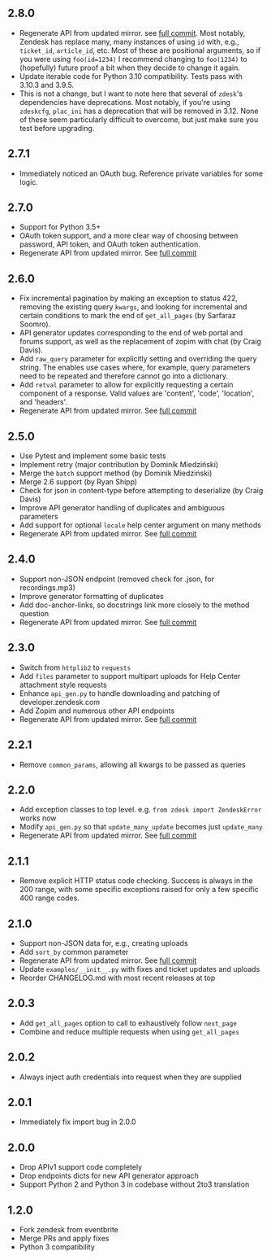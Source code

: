 ## 2.8.0
- Regenerate API from updated mirror. see [full
  commit](https://github.com/fprimex/zdesk/commit/4982b3dad9581fbb49d71307abc229dc4169ab74).
  Most notably, Zendesk has replace many, many instances of using `id` with,
  e.g., `ticket_id`, `article_id`, etc. Most of these are positional arguments,
  so if you were using `foo(id=1234)` I recommend changing to `foo(1234)` to
  (hopefully) future proof a bit when they decide to change it again.
- Update iterable code for Python 3.10 compatibility. Tests pass with 3.10.3
  and 3.9.5.
- This is not a change, but I want to note here that several of `zdesk`'s
  dependencies have deprecations. Most notably, if you're using `zdeskcfg`,
  `plac_ini` has a deprecation that will be removed in 3.12. None of these seem
  particularly difficult to overcome, but just make sure you test before
  upgrading.

## 2.7.1
- Immediately noticed an OAuth bug. Reference private variables for some logic.

## 2.7.0
- Support for Python 3.5+
- OAuth token support, and a more clear way of choosing between password, API
  token, and OAuth token authentication.
- Regenerate API from updated mirror. See [full
  commit](https://github.com/fprimex/zdesk/commit/1cf01a3b730c84b531261bba98b2ab5aa6dd0d18)

## 2.6.0
- Fix incremental pagination by making an exception to status 422, removing the
  existing query `kwargs`, and looking for incremental and certain conditions
  to mark the end of `get_all_pages` (by Sarfaraz Soomro).
- API generator updates corresponding to the end of web portal and forums
  support, as well as the replacement of zopim with chat (by Craig Davis).
- Add `raw_query` parameter for explicitly setting and overriding the query
  string. The enables use cases where, for example, query parameters need to be
  repeated and therefore cannot go into a dictionary.
- Add `retval` parameter to allow for explicitly requesting a certain component
  of a response. Valid values are 'content', 'code', 'location', and 'headers'.
- Regenerate API from updated mirror. See [full
  commit](https://github.com/fprimex/zdesk/commit/6e22dea7af6b129a88f9ce30082660eff2eea621)

## 2.5.0
- Use Pytest and implement some basic tests
- Implement retry (major contribution by Dominik Miedziński)
- Merge the `batch` support method (by Dominik Miedziński)
- Merge 2.6 support (by Ryan Shipp)
- Check for json in content-type before attempting to deserialize (by
  Craig Davis)
- Improve API generator handling of duplicates and ambiguous parameters
- Add support for optional `locale` help center argument on many methods
- Regenerate API from updated mirror. See [full
  commit](https://github.com/fprimex/zdesk/commit/bb455aeac4ffb9c7a6f5cabb9653cf46cdcb8531)

## 2.4.0
- Support non-JSON endpoint (removed check for .json, for recordings.mp3)
- Improve generator formatting of duplicates
- Add doc-anchor-links, so docstrings link more closely to the method question
- Regenerate API from updated mirror. See [full
  commit](https://github.com/fprimex/zdesk/commit/7240295278fd596189643ae30fbcbb16a4b8c3d9)

## 2.3.0
- Switch from `httplib2` to `requests`
- Add `files` parameter to support multipart uploads for Help Center attachment
  style requests
- Enhance `api_gen.py` to handle downloading and patching of developer.zendesk.com
- Add Zopim and numerous other API endpoints
- Regenerate API from updated mirror. See [full
  commit](https://github.com/fprimex/zdesk/commit/d679a734292de5ade82cb4d4533e79368510769d)

## 2.2.1
- Remove `common_params`, allowing all kwargs to be passed as queries

## 2.2.0

- Add exception classes to top level. e.g. `from zdesk import ZendeskError` works now
- Modify `api_gen.py` so that `update_many_update` becomes just `update_many`
- Regenerate API from updated mirror. See [full
  commit](https://github.com/fprimex/zdesk/commit/8a6bac52a912ce45c3a47911331b381cf963abc1)

## 2.1.1

- Remove explicit HTTP status code checking. Success is always in the 200
  range, with some specific exceptions raised for only a few specific 400 range
  codes.

## 2.1.0

- Support non-JSON data for, e.g., creating uploads
- Add `sort_by` common parameter
- Regenerate API from updated mirror. See [full
  commit](https://github.com/fprimex/zdesk/commit/cbeb1ecd0ae4580caa3ad434c74e7e49d4378c19)
- Update `examples/__init__.py` with fixes and ticket updates and uploads
- Reorder CHANGELOG.md with most recent releases at top

## 2.0.3

- Add `get_all_pages` option to call to exhaustively follow `next_page`
- Combine and reduce multiple requests when using `get_all_pages`

## 2.0.2

- Always inject auth credentials into request when they are supplied

## 2.0.1

- Immediately fix import bug in 2.0.0

## 2.0.0

- Drop APIv1 support code completely
- Drop endpoints dicts for new API generator approach
- Support Python 2 and Python 3 in codebase without 2to3 translation

## 1.2.0

- Fork zendesk from eventbrite
- Merge PRs and apply fixes
- Python 3 compatibility

